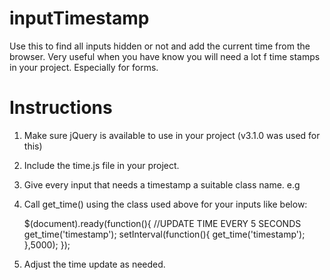 # inputTimestamp
Use this to find all inputs hidden or not and add the current time from the browser.
Very useful when you have know you will need a lot f time stamps in your project. Especially for forms.

# Instructions
1. Make sure jQuery is available to use in your project (v3.1.0 was used for this)
2. Include the time.js file in your project.
3. Give every input that needs a timestamp a suitable class name. e.g <input type='hidden' class='timestamp'/>
5. Call get_time() using the class used above for your inputs like below:

    $(document).ready(function(){
    //UPDATE TIME EVERY 5 SECONDS
    get_time('timestamp');
    setInterval(function(){
        get_time('timestamp');
    },5000);
    });

6. Adjust the time update as needed. 

